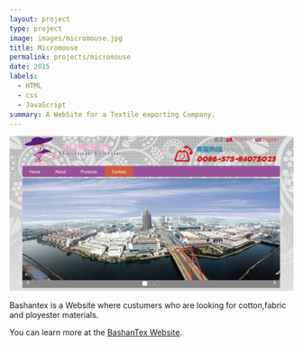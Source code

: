 ```yaml
---
layout: project
type: project
image: images/micromouse.jpg
title: Micromouse
permalink: projects/micromouse
date: 2015
labels:
  - HTML
  - css
  - JavaScript
summary: A WebSite for a Textile exporting Company.
---
```


<div class="ui small rounded images">
  <img class="ui image" src="../images/cover.JPG">
</div>

Bashantex is a Website where custumers who are looking for cotton,fabric and ployester materials.

You can learn more at the [BashanTex Website](http://www.bashantex.com/Index.html).



